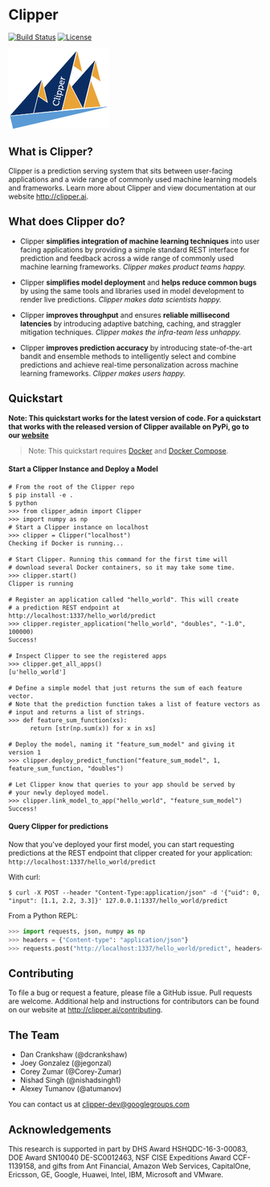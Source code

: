 # Clipper

[![Build Status](https://amplab.cs.berkeley.edu/jenkins/buildStatus/icon?job=Clipper)](https://amplab.cs.berkeley.edu/jenkins/job/Clipper/) [![License](https://img.shields.io/badge/License-Apache%202.0-blue.svg)](https://opensource.org/licenses/Apache-2.0)


<img src="images/clipper-logo.png" width="200">


## What is Clipper?

Clipper is a prediction serving system that sits between user-facing applications and a wide range of commonly used machine learning models and frameworks. Learn more about Clipper and view documentation at our website <http://clipper.ai>.

## What does Clipper do?

* Clipper **simplifies integration of machine learning techniques** into user facing applications by providing a simple standard REST interface for prediction and feedback across a wide range of commonly used machine learning frameworks.  *Clipper makes product teams happy.*


* Clipper **simplifies model deployment** and **helps reduce common bugs** by using the same tools and libraries used in model development to render live predictions.  *Clipper makes data scientists happy.*



* Clipper **improves throughput** and ensures **reliable millisecond latencies** by introducing adaptive batching, caching, and straggler mitigation techniques.  *Clipper makes the infra-team less unhappy.*

* Clipper **improves prediction accuracy** by introducing state-of-the-art bandit and ensemble methods to intelligently select and combine predictions and achieve real-time personalization across machine learning frameworks.  *Clipper makes users happy.*


## Quickstart

**Note: This quickstart works for the latest version of code. For a quickstart that works with the released version of Clipper available on PyPi, go to our [website](http://clipper.ai/overview/quickstart/)**

> Note: This quickstart requires [Docker](https://www.docker.com/) and [Docker Compose](https://docs.docker.com/compose/).


#### Start a Clipper Instance and Deploy a Model

```
# From the root of the Clipper repo
$ pip install -e .
$ python
>>> from clipper_admin import Clipper
>>> import numpy as np
# Start a Clipper instance on localhost
>>> clipper = Clipper("localhost")
Checking if Docker is running...

# Start Clipper. Running this command for the first time will
# download several Docker containers, so it may take some time.
>>> clipper.start()
Clipper is running

# Register an application called "hello_world". This will create
# a prediction REST endpoint at http://localhost:1337/hello_world/predict
>>> clipper.register_application("hello_world", "doubles", "-1.0", 100000)
Success!

# Inspect Clipper to see the registered apps
>>> clipper.get_all_apps()
[u'hello_world']

# Define a simple model that just returns the sum of each feature vector.
# Note that the prediction function takes a list of feature vectors as
# input and returns a list of strings.
>>> def feature_sum_function(xs):
      return [str(np.sum(x)) for x in xs]

# Deploy the model, naming it "feature_sum_model" and giving it version 1
>>> clipper.deploy_predict_function("feature_sum_model", 1, feature_sum_function, "doubles")

# Let Clipper know that queries to your app should be served by
# your newly deployed model.
>>> clipper.link_model_to_app("hello_world", "feature_sum_model")
Success!

```

#### Query Clipper for predictions


Now that you've deployed your first model, you can start requesting predictions at the
REST endpoint that clipper created for your application:
`http://localhost:1337/hello_world/predict`

With curl:


```console
$ curl -X POST --header "Content-Type:application/json" -d '{"uid": 0, "input": [1.1, 2.2, 3.3]}' 127.0.0.1:1337/hello_world/predict
```

From a Python REPL:

```py
>>> import requests, json, numpy as np
>>> headers = {"Content-type": "application/json"}
>>> requests.post("http://localhost:1337/hello_world/predict", headers=headers, data=json.dumps({"uid": 0, "input": list(np.random.random(10))})).json()
```


## Contributing

To file a bug or request a feature, please file a GitHub issue. Pull requests are welcome. Additional help and instructions
for contributors can be found on our website at <http://clipper.ai/contributing>.

## The Team

+ Dan Crankshaw (@dcrankshaw)
+ Joey Gonzalez (@jegonzal)
+ Corey Zumar (@Corey-Zumar)
+ Nishad Singh (@nishadsingh1)
+ Alexey Tumanov (@atumanov)

You can contact us at <clipper-dev@googlegroups.com>

## Acknowledgements

This research is supported in part by DHS Award HSHQDC-16-3-00083, DOE Award SN10040 DE-SC0012463, NSF CISE Expeditions Award CCF-1139158, and gifts from Ant Financial, Amazon Web Services, CapitalOne, Ericsson, GE, Google, Huawei, Intel, IBM, Microsoft and VMware.
